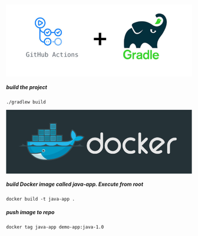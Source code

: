 <p>
  <img width="900" align='center' src="https://github.com/Prashantsaini25/PrashantSaini25/blob/main/Images/banner.jpg?raw=true">
</p>

##### build the project

    ./gradlew build

<p>
  <img width="900" align='center' src="https://github.com/Prashantsaini25/PrashantSaini25/blob/main/Images/large_h-dark.png?raw=true">
</p>

##### build Docker image called java-app. Execute from root

    docker build -t java-app .
    
##### push image to repo 

    docker tag java-app demo-app:java-1.0
    
